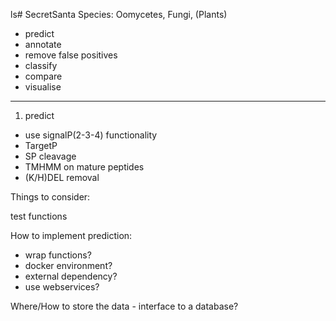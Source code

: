 ls# SecretSanta
Species: Oomycetes, Fungi, (Plants)

- predict
- annotate
- remove false positives
- classify
- compare
- visualise

-----------
1) predict
- use signalP(2-3-4) functionality
- TargetP
- SP cleavage
- TMHMM on mature peptides
- (K/H)DEL removal


Things to consider:

test functions

How to implement prediction:
- wrap functions?
- docker environment?
- external dependency?
- use webservices?


Where/How to store the data - interface to a database?
